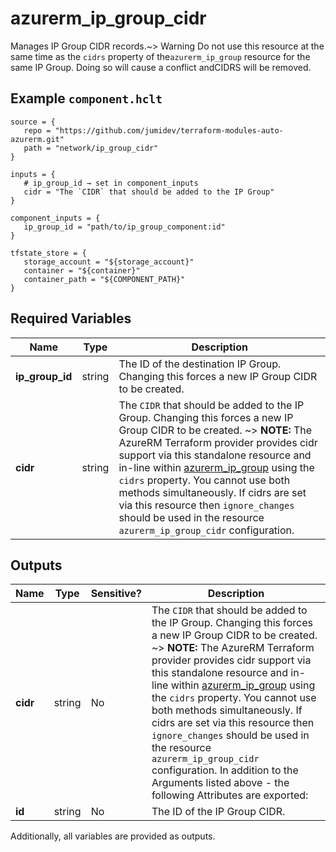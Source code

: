 # azurerm_ip_group_cidr

Manages IP Group CIDR records.~> Warning Do not use this resource at the same time as the `cidrs` property of the`azurerm_ip_group` resource for the same IP Group. Doing so will cause a conflict andCIDRS will be removed.

## Example `component.hclt`

```hcl
source = {
   repo = "https://github.com/jumidev/terraform-modules-auto-azurerm.git"   
   path = "network/ip_group_cidr"   
}

inputs = {
   # ip_group_id → set in component_inputs
   cidr = "The `CIDR` that should be added to the IP Group"   
}

component_inputs = {
   ip_group_id = "path/to/ip_group_component:id"   
}

tfstate_store = {
   storage_account = "${storage_account}"   
   container = "${container}"   
   container_path = "${COMPONENT_PATH}"   
}

```

## Required Variables

| Name | Type |  Description |
| ---- | --------- |  ----------- |
| **ip_group_id** | string |  The ID of the destination IP Group. Changing this forces a new IP Group CIDR to be created. | 
| **cidr** | string |  The `CIDR` that should be added to the IP Group. Changing this forces a new IP Group CIDR to be created. ~> **NOTE:** The AzureRM Terraform provider provides cidr support via this standalone resource and in-line within [azurerm_ip_group](ip_group.html) using the `cidrs` property. You cannot use both methods simultaneously. If cidrs are set via this resource then `ignore_changes` should be used in the resource `azurerm_ip_group_cidr` configuration. | 



## Outputs

| Name | Type | Sensitive? | Description |
| ---- | ---- | --------- | --------- |
| **cidr** | string | No  | The `CIDR` that should be added to the IP Group. Changing this forces a new IP Group CIDR to be created. ~> **NOTE:** The AzureRM Terraform provider provides cidr support via this standalone resource and in-line within [azurerm_ip_group](ip_group.html) using the `cidrs` property. You cannot use both methods simultaneously. If cidrs are set via this resource then `ignore_changes` should be used in the resource `azurerm_ip_group_cidr` configuration. In addition to the Arguments listed above - the following Attributes are exported: | 
| **id** | string | No  | The ID of the IP Group CIDR. | 

Additionally, all variables are provided as outputs.
